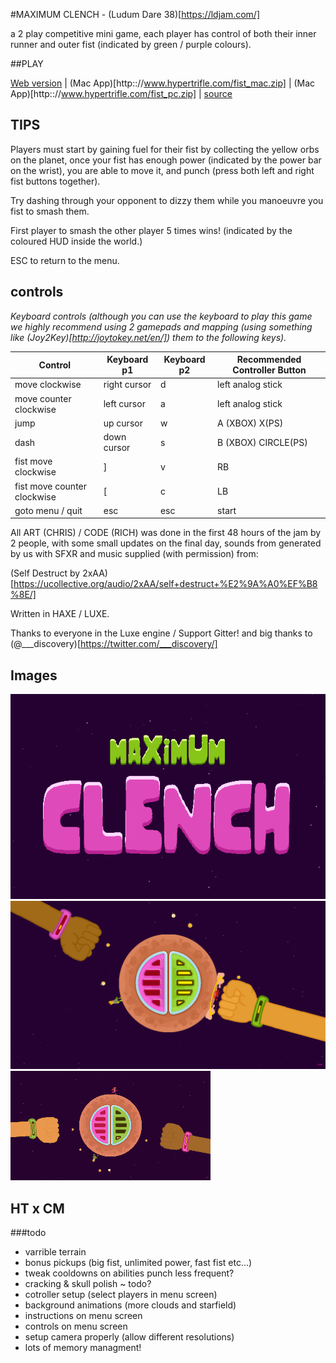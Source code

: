 #MAXIMUM CLENCH - (Ludum Dare 38)[https://ldjam.com/]

a 2 play competitive mini game, each player has control of both their inner runner and outer fist (indicated by green / purple colours).

##PLAY

[Web version](http:://www.hypertrifle.com/fist.html) | (Mac App)[http:://www.hypertrifle.com/fist_mac.zip] | (Mac App)[http:://www.hypertrifle.com/fist_pc.zip] | [source](https://github.com/hypertrifle/LD38)

## TIPS

Players must start by gaining fuel for their fist by collecting the yellow orbs on the planet, once your fist has enough power (indicated by the power bar on the wrist), you are able to move it, and punch (press both left and right fist buttons together).

Try dashing through your opponent to dizzy them while you manoeuvre you fist to smash them.

First player to smash the other player 5 times wins! (indicated by the coloured HUD inside the world.)

ESC to return to the menu.

## controls

*Keyboard controls (although you can use the keyboard to play this game we highly recommend using 2 gamepads and mapping (using something like (Joy2Key)[http://joytokey.net/en/]) them to the following keys).*

| Control                     | Keyboard p1  | Keyboard p2 | Recommended Controller Button |
|-----------------------------|--------------|-------------|-------------------------------|
| move clockwise              | right cursor | d           | left analog stick             |
| move counter clockwise      | left cursor  | a           | left analog stick             |
| jump                        | up cursor    | w           | A (XBOX) X(PS)                |
| dash                        | down cursor  | s           | B (XBOX) CIRCLE(PS)           |
| fist move clockwise         | ]            | v           | RB                            |
| fist move counter clockwise | [            | c           | LB                            |
| goto menu / quit | esc            | esc           | start                            |


All ART (CHRIS) / CODE (RICH) was done in the first 48 hours of the jam by 2 people, with some small updates on the final day, sounds from generated by us with SFXR and music supplied (with permission) from:

(Self Destruct by 2xAA)[https://ucollective.org/audio/2xAA/self+destruct+%E2%9A%A0%EF%B8%8E/]

Written in HAXE / LUXE.

Thanks to everyone in the Luxe engine / Support Gitter! and big thanks to (@___discovery)[https://twitter.com/___discovery/]

 ## Images

 ![LOGO](https://raw.githubusercontent.com/hypertrifle/LD38/master/assets/promo/title.png "maximum clench")
 ![Screenshot](https://raw.githubusercontent.com/hypertrifle/LD38/master/assets/promo/ss1.png "maximum clench")
 ![gameplay](https://raw.githubusercontent.com/hypertrifle/LD38/master/assets/promo/cap2.gif "maximum clench")


## HT x CM

###todo
- varrible terrain
- bonus pickups (big fist, unlimited power, fast fist etc...)
- tweak cooldowns on abilities punch less frequent?
- cracking & skull polish ~ todo?
- cotroller setup (select players in menu screen)
- background animations (more clouds and starfield) 
- instructions on menu screen
- controls on menu screen
- setup camera properly (allow different resolutions)
- lots of memory managment!


